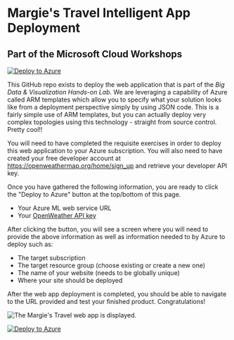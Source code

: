 # Margie's Travel Intelligent App Deployment

## Part of the Microsoft Cloud Workshops

[![Deploy to Azure](http://azuredeploy.net/deploybutton.png)](https://portal.azure.com/#create/Microsoft.Template/uri/https%3A%2F%2Fraw.githubusercontent.com%2Faszego%2FMCW-Big-data-and-visualization%2Fmaster%2FHands-on%2520lab%2Flab-files%2FBigDataTravel%2Fazuredeploy.json)

This GitHub repo exists to deploy the web application that is part of the _Big Data & Visualization Hands-on Lab_. We are leveraging a capability of Azure called ARM templates which allow you to specify what your solution looks like from a deployment perspective simply by using JSON code. This is a fairly simple use of ARM templates, but you can actually deploy very complex topologies using this technology - straight from source control. Pretty cool!!

You will need to have completed the requisite exercises in order to deploy this web application to your Azure subscription. You will also need to have created your free developer account at <https://openweathermap.org/home/sign_up> and retrieve your developer API key.

Once you have gathered the following information, you are ready to click the "Deploy to Azure" button at the top/bottom of this page.

- Your Azure ML web service URL
- Your [OpenWeather API key](https://openweathermap.org/home/sign_up)

After clicking the button, you will see a screen where you will need to provide the above information as well as information needed to by Azure to deploy such as:

- The target subscription
- The target resource group (choose existing or create a new one)
- The name of your website (needs to be globally unique)
- Where your site should be deployed

After the web app deployment is completed, you should be able to navigate to the URL provided and test your finished product. Congratulations!

![The Margie's Travel web app is displayed.](images/webapp.png 'Azure Deployment GUI')

[![Deploy to Azure](http://azuredeploy.net/deploybutton.png)](https://portal.azure.com/#create/Microsoft.Template/uri/https%3A%2F%2Fraw.githubusercontent.com%2Fmicrosoft%2FMCW-Big-data-and-visualization%2Fmaster%2FHands-on%2520lab%2Flab-files%2FBigDataTravel%2Fazuredeploy.json)
